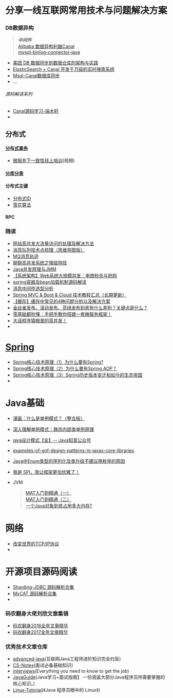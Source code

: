# 分享一线互联网常用技术与问题解决方案

### DB数据异构
> ***中间件***  
> [Alibaba 数据异构利器Canal](https://github.com/alibaba/canal)  
> [mysql-binlog-connector-java](https://github.com/shyiko/mysql-binlog-connector-java)
* [美团 DB 数据同步到数据仓库的架构与实践](https://tech.meituan.com/binlog_dw.html)
* [ElasticSearch + Canal 开发千万级的实时搜索系统](https://mp.weixin.qq.com/s/ztVsWqAtO1kT9dFZLW3rZg)
* [Msql-Canal数据库同步](https://mp.weixin.qq.com/s/TwhzVdEIEIGx2Rir_5tG8w)
* ...
###### 源码解读系列
* [Canal源码学习-端木轩](notes/canal_源码解读.md)
* 

## 分布式
#### [分布式事务](notes/DistributedTransaction.md)
* [微服务下一致性线上培训](https://mp.weixin.qq.com/s/HS3Mfmnkq7D2Jzq-baSv1g)(视频)


#### [分库分表](notes/sharding.md)


#### 分布式主键
* [分布式ID](https://mp.weixin.qq.com/s/KfoLFClRwDXlcTDmhCEdaQ)
* [雪花算法]()


#### RPC

### 随读
* [网站高并发大流量访问的处理及解决方法](http://mp.weixin.qq.com/s/OMyWg53xBF2_Lk0QYDOWpw)
* [消息队列技术点梳理（思维导图版）](https://mp.weixin.qq.com/s/8btqiyxPY1XhvN2UTqDUxw)
* [MQ消息轨迹](http://mp.weixin.qq.com/s/h3Q8tLUFjta0i14OXiExqQ)
* [聊聊高并发系统之降级特技](http://mp.weixin.qq.com/s/FcPzLkP7n8MVaOnZibGs1w)
* [Java并发原理与JMM](http://mp.weixin.qq.com/s/z057Va1JNNOjTTrnuE9pPg)
* [【系统架构】Web系统大规模并发：电商秒杀与抢购](http://mp.weixin.qq.com/s/zDbcV_vJeBOnAYxK0WEJQQ)
* [spring容器及bean加载机制源码解读](http://mp.weixin.qq.com/s/zRjokN97kBu__mcuEBC_Lg)
* [消息中间件选型分析](http://mp.weixin.qq.com/s/Zwd1USlOCkQvsG96eSwvpg)
* [Spring MVC & Boot & Cloud 技术教程汇总（长期更新）](https://mp.weixin.qq.com/s/qLnHqK6AKCoFHBlPdablxw)
* [【缓存】缓存中常见的4种问题分析以及解决方案](https://blog.csdn.net/zzh920625/article/details/78173099?from=timeline&isappinstalled=0#10006-weixin-1-52626-6b3bffd01fdde4900130bc5a2751b6d1)
* [金丝雀发布、滚动发布、蓝绿发布到底有什么差别？关键点是什么？](http://mp.weixin.qq.com/s/WdCM6cOmjdhAEa6PtviH9A)
* [零基础都秒懂：手把手教你搭建一套微服务框架！](http://mp.weixin.qq.com/s/lokfpgObn6bF7BahARfkfg)
* [大话程序猿眼里的高并发！](http://mp.weixin.qq.com/s/gf_h9IQz-oZ_wxis0yUEHg)
* 

# [Spring](notes/Spring.md)
* [Spring核心技术原理（1）为什么要有Spring?](https://mp.weixin.qq.com/s/s77m4K272p6qm4VmEDdbCw)
* [Spring核心技术原理（2）为什么要有Spring AOP？](https://mp.weixin.qq.com/s/Jcpp-5dib242nuhizU3dmQ)
* [Spring核心技术原理（3）Spring历史版本变迁和如今的生态帝国](https://mp.weixin.qq.com/s/CoCZlFAKzCNVFqk3w3Pzpg)
* 
# Java基础
* [漫画：什么是单例模式？（整合版）](http://note.youdao.com/noteshare?id=b45dfc81cca23a69893020a389fcc121&sub=020DE73E0EA1415EBD42884F97A7A40D)
* [深入理解单例模式：静态内部类单例原理](https://blog.csdn.net/mnb65482/article/details/80458571)
* [java设计模式【全】-- Java知音公众号](https://mp.weixin.qq.com/s/--Mnh-VWhcmskh1J3yU7CA)
* [examples-of-gof-design-patterns-in-javas-core-libraries](https://stackoverflow.com/questions/1673841/examples-of-gof-design-patterns-in-javas-core-libraries?rq=1)
* [Java中Enum类型的序列化及类升级不建议用枚举的原因](https://blog.csdn.net/hupoling/article/details/74990456)
* [我是 SPI，我让框架更加优雅了！](https://mp.weixin.qq.com/s/fui80veGcqkRzfgfPOPCNA)

* JVM
  > [MAT入门到精通（一）](https://mp.weixin.qq.com/s/3D5LsakqaMxR1P00F54orw)<br/>
  > [MAT入门到精通（二）](https://mp.weixin.qq.com/s/wWV92hSaT5UrcnoHnCO1gA)<br/>
  > [一个Java对象到底占用多大内存?](https://mp.weixin.qq.com/s/BfWMp-3vPcg1eMgL4D249g)<br/>
# 网络
* [改变世界的TCP/IP协议](https://mp.weixin.qq.com/s/qDHY7r068UTpJnYcJ1Favw)
* 
# 开源项目源码阅读
* [Sharding-JDBC 源码解析合集](http://www.iocoder.cn/categories/Sharding-JDBC/?mp)
* [MyCAT 源码解析合集](http://www.iocoder.cn/categories/MyCAT/?mp)
* 

### 码农翻身大佬刘欣文章集锦
* [码农翻身2016全年文章精华](https://mp.weixin.qq.com/s/EjVfk1iOuQUjLfPxt_DJ7Q)
* [码农翻身2017全年文章精华](https://mp.weixin.qq.com/s/cbaR--hlEN37fwTIRNhKaQ)

### 优秀技术文章仓库
* [advanced-java](https://github.com/doocs/advanced-java)(互联网Java工程师进阶知识完全扫盲)
* [CS-Notes](https://github.com/CyC2018/CS-Notes)(面试必备基础知识)
* [interviews](https://github.com/kdn251/interviews)(Everything you need to know to get the job)
* [JavaGuide](https://github.com/Snailclimb/JavaGuide)(Java学习+面试指南】 一份涵盖大部分Java程序员所需要掌握的核心知识。)
* [Linux-Tutorial](https://github.com/judasn/Linux-Tutorial)(《Java 程序员眼中的 Linux》)
